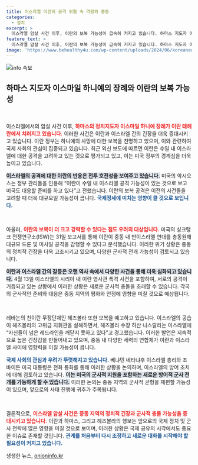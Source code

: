 ```yaml
---
title: 이스라엘 이란의 공격 위협 속 격랑의 중동
categories:
  - 정치
excerpt: >
  이스라엘 암살 사건 이후, 이란의 보복 가능성이 급속히 커지고 있습니다. 하마스 지도자 이스마일 하니예의 장례가 치러지는 가운데, 이란이 수일 내 이스라엘 공격을 예고하며 전면전 우려가 다시 고조되고 있습니다.
feature_text: >
  이스라엘 암살 사건 이후, 이란의 보복 가능성이 급속히 커지고 있습니다. 하마스 지도자 이스마일 하니예의 장례가 치러지는 가운데, 이란이 수일 내 이스라엘 공격을 예고하며 전면전 우려가 다시 고조되고 있습니다.
image: 'https://www.behealthy4u.com/wp-content/uploads/2024/06/koreanews.jpg'
---
```


<p><img src="https://www.behealthy4u.com/wp-content/uploads/2024/06/koreanews.jpg" alt="info 속보" /></p>

<h2 data-ke-size="size26">하마스 지도자 이스마일 하니예의 장례와 이란의 보복 가능성</h2>

<p data-ke-size="size16">&nbsp;</p>

<p>이스라엘에서의 암살 사건 이후, <b><span style="color: #ee2323;">하마스의 정치지도자 이스마일 하니예 장례가 이란 테헤란에서 치러지고 있습니다.</span></b> 이러한 사건은 이란과 이스라엘 간의 긴장을 더욱 증대시키고 있습니다. 이란 정부는 하니예의 사망에 대한 보복을 천명하고 있으며, 이와 관련하여 국제 사회의 관심이 집중되고 있습니다. 최근 외신 보도에 따르면 이란은 수일 내 이스라엘에 대한 공격을 고려하고 있는 것으로 평가되고 있고, 이는 미국 정부의 경계심을 더욱 높이고 있습니다. </p>

<p><b><span style="background-color: #21538527;">이스라엘의 공격에 대한 이란의 반응은 전투 호전성을 보여주고 있습니다.</span></b> 미국의 악시오스는 정부 관리들을 인용해 “이란이 수일 내 이스라엘 공격 가능성이 있는 것으로 보고 미국도 대응할 준비를 하고 있다”고 전했습니다. 이란의 보복 공격은 이전의 사건들을 고려할 때 더욱 대규모일 가능성이 큽니다. <b><span style="color: #1a5490;">국제정세에 미치는 영향이 클 것으로 보입니다.</span></b></p>

<p data-ke-size="size16">&nbsp;</p>

<p>아울러, <b><span style="color: #ee2323;">이란의 보복이 더 크고 강력할 수 있다는 점도 우려의 대상입니다.</span></b> 미국의 싱크탱크 전쟁연구소(ISW)는 31일 보고서를 통해 이란이 중동 내 반이스라엘 연대를 총동원해 대규모 드론 및 미사일 공격을 감행할 수 있다고 분석했습니다. 이러한 위기 상황은 중동의 정치적 긴장을 더욱 고조시키고 있으며, 다양한 군사적 전개 가능성이 검토되고 있습니다. </p>

<p><b><span style="background-color: #21538527;">이란과 이스라엘 간의 갈등은 오랜 역사 속에서 다양한 사건을 통해 더욱 심화되고 있습니다.</span></b> 4월 13일 이스라엘의 시리아 내 이란 영사관 폭격 사건을 포함하여, 서로의 공격이 거듭되고 있는 상황에서 이러한 상황은 새로운 군사적 충돌을 초래할 수 있습니다. 각국의 군사적인 준비와 대응은 중동 지역의 평화와 안정에 영향을 미칠 것으로 예상됩니다. </p>

<p data-ke-size="size16">&nbsp;</p>

<p>레바논의 친이란 무장단체인 헤즈볼라 또한 보복을 예고하고 있습니다. 이스라엘의 공습이 헤즈볼라의 고위급 지휘관을 살해하면서, 헤즈볼라 수장 하산 나스랄라는 이스라엘에 “자신들이 넘은 레드라인을 깨닫지 못하고 있다”고 경고했습니다. 이러한 발언은 지속적으로 높은 긴장감을 만들어내고 있으며, 중동 내 다양한 세력의 연합체가 이란과 이스라엘 사이에 영향력을 미칠 가능성이 큽니다. </p>

<p><b><span style="color: #1a5490;">국제 사회의 관심과 우려가 뚜렷해지고 있습니다.</span></b> 베냐민 네타냐후 이스라엘 총리와 조 바이든 미국 대통령은 전화 통화를 통해 이러한 상황을 논의하며, 이스라엘의 방어 조치에 대해 검토하고 있습니다. <b><span style="background-color: #21538527;">이는 미국의 군사적 지원을 포함하는 새로운 방어적 군사 전개를 가능하게 할 수 있습니다.</span></b> 이러한 논의는 중동 지역의 군사적 균형을 재편할 가능성이 있으며, 앞으로의 사태 진행에 귀추가 주목됩니다. </p>

<p data-ke-size="size16">&nbsp;</p>

<p>결론적으로, <b><span style="color: #ee2323;">이스라엘 암살 사건은 중동 지역의 정치적 긴장과 군사적 충돌 가능성을 증대시키고 있습니다.</span></b> 이란과 하마스, 그리고 헤즈볼라의 행보는 앞으로의 국제 정치 및 군사 전략에 많은 영향을 미칠 것으로 보이며, 이러한 상황은 국제 공유의 시각에서도 중요한 이슈로 존재할 것입니다. <b><span style="color: #1a5490;">관계를 처음부터 다시 조정하고 새로운 대화를 시작해야 할 필요성이 커지고 있습니다.</span></b></p>
생생한 뉴스, <a href="https://onioninfo.kr" rel="dofollow">onioninfo.kr</a>


